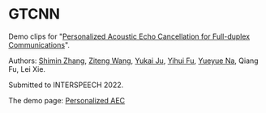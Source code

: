 # GTCNN


Demo clips for "[Personalized Acoustic Echo Cancellation for Full-duplex Communications](https://arxiv.org/abs/2205.15195)".

Authors:
[Shimin Zhang](https://github.com/echocatzh), [Ziteng Wang](https://github.com/ZitengWang), [Yukai Ju](https://github.com/jvyvkai), [Yihui Fu](https://github.com/felixfuyihui), [Yueyue Na](https://github.com/nay0648), Qiang Fu, Lei Xie.


Submitted to INTERSPEECH 2022.



The demo page: [Personalized AEC](https://echocatzh.github.io/GTCNN)
